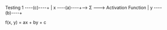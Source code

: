 Testing
     1 ----(c)----+
                  |
     x ----(a)----+--> Σ ---> Activation Function
                  |
     y ----(b)----+
                  
f(x, y) = ax + by + c
